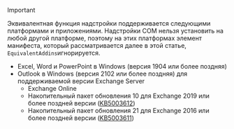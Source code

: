 > [!IMPORTANT]
> Эквивалентная функция надстройки поддерживается следующими платформами и приложениями. Надстройки COM нельзя установить на любой другой платформе, поэтому на этих платформах элемент манифеста, который рассматривается далее в этой статье, `EquivalentAddins`игнорируется.
>
> - Excel, Word и PowerPoint в Windows (версия 1904 или более поздняя)
> - Outlook в Windows (версия 2102 или более поздняя) для поддерживаемой версии Exchange Server
>   - Exchange Online
>   - Накопительный пакет обновления 10 для Exchange 2019 или более поздней версии ([KB5003612](https://support.microsoft.com/topic/b1434cad-3fbc-4dc3-844d-82568e8d4344))
>   - Накопительный пакет обновления 21 для Exchange 2016 или более поздней версии ([KB5003611](https://support.microsoft.com/topic/b7ba1656-abba-4a0b-9be9-dac45095d969))
